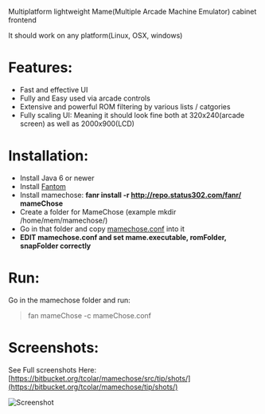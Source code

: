 Multiplatform lightweight Mame(Multiple Arcade Machine Emulator) cabinet frontend

It should work on any platform(Linux, OSX, windows)

# Features:
* Fast and effective UI
* Fully and Easy used via arcade controls
* Extensive and powerful ROM filtering by various lists / catgories
* Fully scaling UI: Meaning it should look fine both at 320x240(arcade screen) as well as 2000x900(LCD)

# Installation:
- Install Java 6 or newer
- Install [Fantom](http://www.fantom.org/)
- Install mamechose:  **fanr install -r http://repo.status302.com/fanr/ mameChose**
- Create a folder for MameChose (example mkdir /home/mem/mamechose/)
- Go in that folder and copy [mamechose.conf](https://bitbucket.org/tcolar/mamechose/raw/tip/mamechose.conf) into it
- **EDIT mamechose.conf and set mame.executable, romFolder, snapFolder correctly**

# Run:
Go in the mamechose folder and run:
> fan mameChose -c mameChose.conf

# Screenshots:

See Full screenshots Here: [https://bitbucket.org/tcolar/mamechose/src/tip/shots/](https://bitbucket.org/tcolar/mamechose/tip/shots/)

![Screenshot](https://bitbucket.org/tcolar/mamechose/raw/tip/shots/categories.png)

